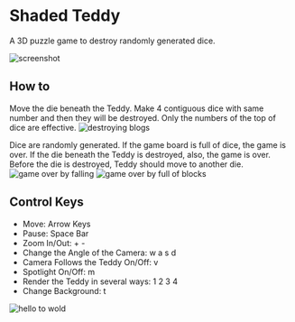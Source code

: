 Shaded Teddy
============
A 3D puzzle game to destroy randomly generated dice.

![screenshot](https://peecky.github.io/shaded-teddy/screenshots/shaddedteddyscreenshot.png)

## How to ##
Move the die beneath the Teddy. Make 4 contiguous dice with same number and then they will be destroyed. Only the numbers of the top of dice are effective.
![destroying blogs](https://peecky.github.io/shaded-teddy/screenshots/shaddedteddydestroingblocks.png)

Dice are randomly generated. If the game board is full of dice, the game is over. If the die beneath the Teddy is destroyed, also, the game is over. Before the die is destroyed, Teddy should move to another die.
![game over by falling](https://peecky.github.io/shaded-teddy/screenshots/shaddedteddygameovermissingblock.png)
![game over by full of blocks](https://peecky.github.io/shaded-teddy/screenshots/shaddedteddygameoverfullofblocks.png)

## Control Keys ##
*	Move: Arrow Keys
*	Pause: Space Bar
*	Zoom In/Out: + -
*	Change the Angle of the Camera: w a s d
*	Camera Follows the Teddy On/Off: v
*	Spotlight On/Off: m
*	Render the Teddy in several ways: 1 2 3 4
*	Change Background: t

![hello to wold](https://peecky.github.io/shaded-teddy/screenshots/shaddedteddyhelloworld.png)
